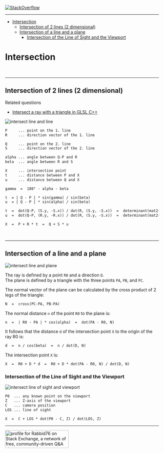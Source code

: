 [![StackOverflow](https://stackexchange.com/users/flair/7322082.png)](https://stackoverflow.com/users/5577765/rabbid76?tab=profile)

---

<!-- TOC -->

- [Intersection](#intersection)
    - [Intersection of 2 lines (2 dimensional)](#intersection-of-2-lines-2-dimensional)
    - [Intersection of a line and a plane](#intersection-of-a-line-and-a-plane)
        - [Intersection of the Line of Sight and the Viewport](#intersection-of-the-line-of-sight-and-the-viewport)

<!-- /TOC -->

# Intersection

<br/><hr/>

## Intersection of 2 lines (2 dimensional)

Related questions

- [Intersect a ray with a triangle in GLSL C++](https://stackoverflow.com/questions/59257678/intersect-a-ray-with-a-triangle-in-glsl-c/59261241#59261241)

![intersect line and line](image/isect_line_line_2d.png)

```txt
P     ... point on the 1. line
R     ... direction vector of the 1. line

Q     ... point on the 2. line
S     ... direction vector of the 2. line

alpha ... angle between Q-P and R
beta  ... angle between R and S

X     ... intersection point
t     ... distance between P and X
u     ... distance between Q and X

gamma  =  180° - alpha - beta

t  = | Q - P | * sin(gamma) / sin(beta)
u  = | Q - P | * sin(alpha) / sin(beta)

t  =  dot(Q-P, (S.y, -S.x)) / dot(R, (S.y, -S.x))  =  determinant(mat2(Q-P, S)) / determinant(mat2(R, S))
u  =  dot(Q-P, (R.y, -R.x)) / dot(R, (S.y, -S.x))  =  determinant(mat2(Q-P, R)) / determinant(mat2(R, S))

X  =  P + R * t  =  Q + S * u
```

<br/><hr/>
## Intersection of a line and a plane

![intersect line and plane](image/intersection_ray_plane_R0.png)

The ray is defined by a point `R0` and a direction `D`.<br/>
The plane is defined by a triangle with the three points `PA`, `PB`, and `PC`.

The normal vector of the plane can be calculated by the cross product of 2 legs of the triangle:

```txt
N  =  cross(PC-PA, PB-PA)
```

The normal distance `n` of the point `R0` to the plane is:

```txt
n  =  | R0 - PA | * cos(alpha)  =  dot(PA - R0, N)
```

It follows that the distance `d` of the intersection point `X` to the origin of the ray R0 is:

```txt
d  =  n / cos(beta)  =  n / dot(D, N)
```

The intersection point `X` is:

```txt
X  =  R0 + D * d  =  R0 + D * dot(PA - R0, N) / dot(D, N)
```

### Intersection of the Line of Sight and the Viewport

![intersect line of sight and viewport](image/isect_los_plane.png)

```txt
P0  ... any known point on the viewport
Z   ... Z-axis of the viewport 
C   ... camera position
LOS ... line of sight

X  =  C + LOS * dot(P0 - C, Z) / dot(LOS, Z)
```

---

<a href="https://stackexchange.com/users/7322082/rabbid76"><img src="https://stackexchange.com/users/flair/7322082.png" width="208" height="58" alt="profile for Rabbid76 on Stack Exchange, a network of free, community-driven Q&amp;A sites" title="profile for Rabbid76 on Stack Exchange, a network of free, community-driven Q&amp;A sites" /></a>
